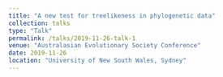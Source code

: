 ```yaml
---
title: "A new test for treelikeness in phylogenetic data"
collection: talks
type: "Talk"
permalink: /talks/2019-11-26-talk-1
venue: "Australasian Evolutionary Society Conference"
date: 2019-11-26
location: "University of New South Wales, Sydney"
---
```


